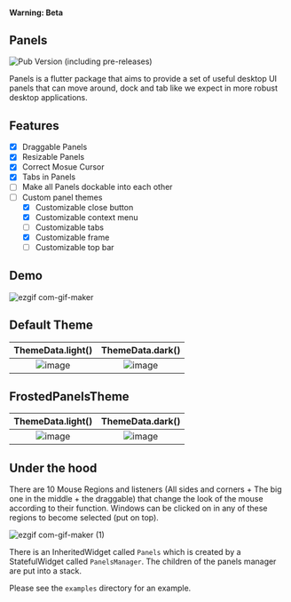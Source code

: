 #### Warning: Beta
## Panels
![Pub Version (including pre-releases)](https://img.shields.io/pub/v/panels?include_prereleases&style=flat-square)

Panels is a flutter package that aims to provide a set of useful desktop UI panels that can move around, dock and tab like we expect in more robust desktop applications.

## Features
- [x] Draggable Panels
- [x] Resizable Panels
- [x] Correct Mosue Cursor
- [x] Tabs in Panels
- [ ] Make all Panels dockable into each other
- [ ] Custom panel themes
  - [x] Customizable close button
  - [x] Customizable context menu
  - [ ] Customizable tabs
  - [x] Customizable frame
  - [ ] Customizable top bar

## Demo

![ezgif com-gif-maker](https://user-images.githubusercontent.com/19771356/118943560-08258480-b954-11eb-86bf-8e3c8c6277dd.gif)

## Default Theme
| ThemeData.light() | ThemeData.dark() |
|:-----------------:|:----------------:|
|![image](https://user-images.githubusercontent.com/19771356/118945284-9bab8500-b955-11eb-82dd-4759929317d3.png)|![image](https://user-images.githubusercontent.com/19771356/118945533-d3b2c800-b955-11eb-803e-34acb6b93baf.png)|

## FrostedPanelsTheme
| ThemeData.light() | ThemeData.dark() |
|:-----------------:|:----------------:|
|![image](https://user-images.githubusercontent.com/19771356/118982039-50a46880-b97b-11eb-8f8e-f753fe7c1224.png)|![image](https://user-images.githubusercontent.com/19771356/118981945-366a8a80-b97b-11eb-9fee-043f2b534d91.png)|
## Under the hood
There are 10 Mouse Regions and listeners (All sides and corners + The big one in the middle + the draggable) that change the look of the mouse according to their function. Windows can be clicked on in any of these regions to become selected (put on top).

![ezgif com-gif-maker (1)](https://user-images.githubusercontent.com/19771356/118943590-0eb3fc00-b954-11eb-9a5f-50dc9f5fbc3d.gif)

There is an InheritedWidget called `Panels` which is created by a StatefulWidget called `PanelsManager`.
The children of the panels manager are put into a stack.

Please see the `examples` directory for an example.

